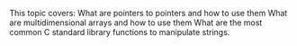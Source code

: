 This topic covers:
What are pointers to pointers and how to use them
What are multidimensional arrays and how to use them
What are the most common C standard library functions to manipulate strings.
